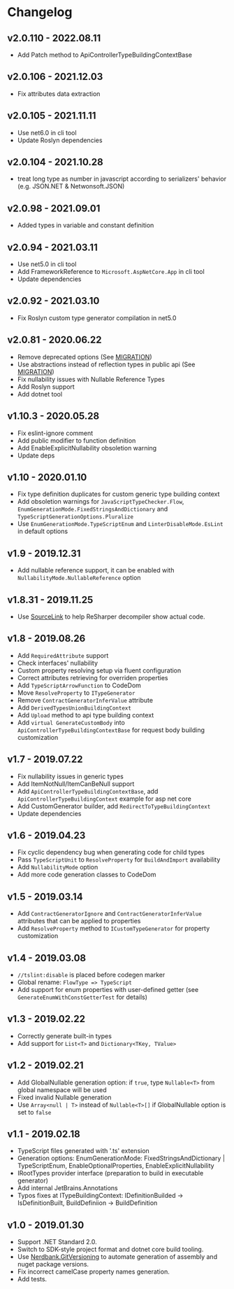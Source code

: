 # Changelog

## v2.0.110 - 2022.08.11
- Add Patch method to ApiControllerTypeBuildingContextBase

## v2.0.106 - 2021.12.03
- Fix attributes data extraction

## v2.0.105 - 2021.11.11
- Use net6.0 in cli tool
- Update Roslyn dependencies

## v2.0.104 - 2021.10.28
- treat long type as number in javascript according to serializers' behavior (e.g. JSON.NET & Netwonsoft.JSON)

## v2.0.98 - 2021.09.01
- Added types in variable and constant definition

## v2.0.94 - 2021.03.11
- Use net5.0 in cli tool
- Add FrameworkReference to `Microsoft.AspNetCore.App` in cli tool
- Update dependencies

## v2.0.92 - 2021.03.10
- Fix Roslyn custom type generator compilation in net5.0

## v2.0.81 - 2020.06.22
- Remove deprecated options (See [MIGRATION](MIGRATION.md))
- Use abstractions instead of reflection types in public api (See [MIGRATION](MIGRATION.md))
- Fix nullability issues with Nullable Reference Types
- Add Roslyn support
- Add dotnet tool

## v1.10.3 - 2020.05.28
- Fix eslint-ignore comment
- Add public modifier to function definition
- Add EnableExplicitNullability obsoletion warning
- Update deps

## v1.10 - 2020.01.10
- Fix type definition duplicates for custom generic type building context 
- Add obsoletion warnings for `JavaScriptTypeChecker.Flow`, `EnumGenerationMode.FixedStringsAndDictionary` and `TypeScriptGenerationOptions.Pluralize`
- Use `EnumGenerationMode.TypeScriptEnum` and `LinterDisableMode.EsLint` in default options

## v1.9 - 2019.12.31
- Add nullable reference support, it can be enabled with `NullabilityMode.NullableReference` option

## v1.8.31 - 2019.11.25
- Use [SourceLink](https://github.com/dotnet/sourcelink) to help ReSharper decompiler show actual code.

## v1.8 - 2019.08.26
- Add `RequiredAttribute` support
- Check interfaces' nullability
- Custom property resolving setup via fluent configuration
- Correct attributes retrieving for overriden properties
- Add `TypeScriptArrowFunction` to CodeDom
- Move `ResolveProperty` to `ITypeGenerator`
- Remove `ContractGeneratorInferValue` attribute
- Add `DerivedTypesUnionBuildingContext`
- Add `Upload` method to api type building context
- Add `virtual GenerateCustomBody` into `ApiControllerTypeBuildingContextBase` for request body building customization

## v1.7 - 2019.07.22
- Fix nullability issues in generic types
- Add ItemNotNull/ItemCanBeNull support
- Add `ApiControllerTypeBuildingContextBase`, add `ApiControllerTypeBuildingContext` example for asp net core
- Add CustomGenerator builder, add `RedirectToTypeBuildingContext`
- Update dependencies

## v1.6 - 2019.04.23
- Fix cyclic dependency bug when generating code for child types
- Pass `TypeScriptUnit` to `ResolveProperty` for `BuildAndImport` availability
- Add `NullabilityMode` option
- Add more code generation classes to CodeDom

## v1.5 - 2019.03.14
- Add `ContractGeneratorIgnore` and `ContractGeneratorInferValue` attributes that can be applied to properties
- Add `ResolveProperty` method to `ICustomTypeGenerator` for property customization

## v1.4 - 2019.03.08
- `//tslint:disable` is placed before codegen marker
- Global rename: `FlowType => TypeScript`
- Add support for enum properties with user-defined getter (see `GenerateEnumWithConstGetterTest` for details)

## v1.3 - 2019.02.22
- Correctly generate built-in types
- Add support for `List<T>` and `Dictionary<TKey, TValue>`

## v1.2 - 2019.02.21
- Add GlobalNullable generation option: if `true`, type `Nullable<T>` from global namespace will be used
- Fixed invalid Nullable<T> generation
- Use `Array<null | T>` instead of `Nullable<T>[]` if GlobalNullable option is set to `false` 

## v1.1 - 2019.02.18
- TypeScript files generated with '.ts' extension
- Generation options: EnumGenerationMode: FixedStringsAndDictionary | TypeScriptEnum, EnableOptionalProperties, EnableExplicitNullability
- IRootTypes provider interface (preparation to build in executable generator)
- Add internal JetBrains.Annotations
- Typos fixes at ITypeBuildingContext: IDefinitionBuilded -> IsDefinitionBuilt, BuildDefiniion -> BuildDefinition

## v1.0 - 2019.01.30
- Support .NET Standard 2.0.
- Switch to SDK-style project format and dotnet core build tooling.
- Use [Nerdbank.GitVersioning](https://github.com/AArnott/Nerdbank.GitVersioning) to automate generation of assembly 
  and nuget package versions.
- Fix incorrect camelCase property names generation.
- Add tests.
